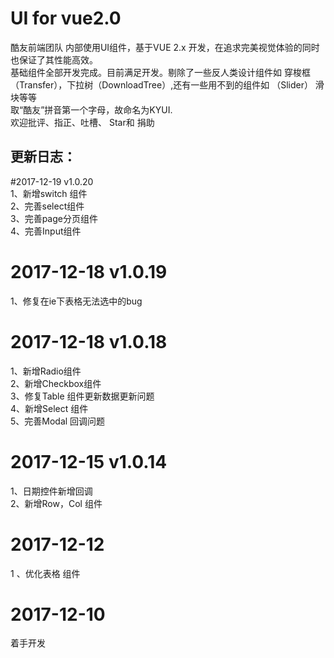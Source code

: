 # UI for vue2.0
  酷友前端团队 内部使用UI组件，基于VUE 2.x 开发，在追求完美视觉体验的同时也保证了其性能高效。  
  基础组件全部开发完成。目前满足开发。剔除了一些反人类设计组件如 穿梭框（Transfer），下拉树（DownloadTree）,还有一些用不到的组件如 （Slider） 滑块等等  
  取“酷友”拼音第一个字母，故命名为KYUI.  
  欢迎批评、指正、吐槽、 Star和 捐助  


## 更新日志：  
#2017-12-19 v1.0.20  
1、新增switch 组件  
2、完善select组件  
3、完善page分页组件  
4、完善Input组件  

# 2017-12-18 v1.0.19  
1、修复在ie下表格无法选中的bug  


# 2017-12-18 v1.0.18  
1、新增Radio组件  
2、新增Checkbox组件  
3、修复Table 组件更新数据更新问题  
4、新增Select 组件  
5、完善Modal 回调问题  

# 2017-12-15 v1.0.14  
1、日期控件新增回调  
2、新增Row，Col 组件  

# 2017-12-12 
1 、优化表格 组件  

# 2017-12-10
着手开发  
